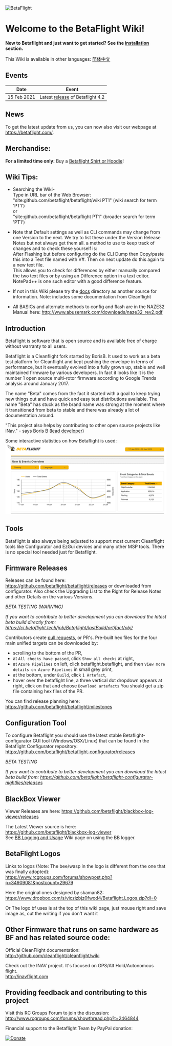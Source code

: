 ![BetaFlight](https://raw.githubusercontent.com/wiki/betaflight/betaflight/images/betaflight/bf_logo.png)
# Welcome to the BetaFlight Wiki!

**New to Betaflight and just want to get started? See the [installation](Installing-Betaflight) section.**

This Wiki is available in other languages: [简体中文](https://pitronic.gitbook.io/betaflight/)


## Events

| Date  | Event |
| - | - |
| 15 Feb 2021 | Latest [release](https://github.com/betaflight/betaflight/releases/latest) of Betaflight 4.2 |

## News

To get the latest update from us, you can now also visit our webpage at https://betaflight.com/.


## Merchandise:
**For a limited time only:** Buy a [Betaflight Shirt or Hoodie](Betaflight-merchandise)!


## Wiki Tips:   
- Searching the Wiki-  
Type in URL bar of the Web Browser:   
"site:github.com/betaflight/betaflight/wiki PT1" (wiki search for term 'PT1')  
or   
"site:github.com/betaflight/betaflight PT1" (broader search for term 'PT1')   

-  Note that Default settings as well as CLI commands may change from one Version to the next. We try to list these under the Version Release Notes but not always get them all. a method to use to keep track of changes and to check these yourself is:    
After Flashing but before configuring do the CLI Dump then Copy/paste this into a Text file named with V#. Then on next update do this again to a new text file.  
This allows you to check for differences by either manually compared the two text files or by using an Difference option in a text editor.  NotePad++ is one such editor with a good difference feature.

- If not in this Wiki please try the [docs](https://github.com/betaflight/betaflight/tree/master/docs) directory as another source for information. Note: includes some documentation from Cleanflight

- All BASICs and alternate methods to config and flash are in the NAZE32 Manual here: http://www.abusemark.com/downloads/naze32_rev2.pdf  

## Introduction
Betaflight is software that is open source and is available free of charge without warranty to all users.

Betaflight is a Cleanflight fork started by BorisB. It used to work as a beta test platform for Cleanflight and kept pushing the envelope in terms of performance, but it eventually evolved into a fully grown up, stable and well maintained firmware by various developers. In fact it looks like it is the number 1 open source multi-rotor firmware according to Google Trends analysis around January 2017.

The name "Beta" comes from the fact it started with a goal to keep trying new things out and have quick and easy test distributions available. The name "Beta" has stuck as the brand name was strong at the moment where it transitioned from beta to stable and there was already a lot of documentation around.

"This project also helps by contributing to other open source projects like iNav." - says Boris B ([lead developer](http://www.youtube.com/user/bozic1982/featured))

Some interactive statistics on how Betaflight is used:
[![Betaflight Statistics](images/betaflight_statistics.jpg)](https://datastudio.google.com/s/kfHdPaVFYUU)


## Tools
Betaflight is also always being adjusted to support most current Cleanflight tools like Configurator and EzGui devices and many other MSP tools. There is no special tool needed just for Betaflight.

## Firmware Releases
Releases can be found here: https://github.com/betaflight/betaflight/releases or downloaded from configurator.
Also check the Upgrading List to the Right for Release Notes and other Details on the various Versions.

*BETA TESTING (WARNING)*

*If you want to contribute to better development you can download the latest beta build directly from:* *https://ci.betaflight.tech/job/Betaflight/lastBuild/artifact/obj/*

Contributors create [pull requests](https://github.com/betaflight/betaflight/pulls), or PR's.  Pre-built hex files for the four main unified targets can be downloaded by:
- scrolling to the bottom of the PR, 
- at `All checks have passed`, click `Show all checks` at right,
- at `Azure Pipelines` on left, click betaflight.betaflight, and then `View more details on Azure Pipelines` in small grey print,
- at the bottom, under `Build`, click `1 Artefact`,
- hover over the betaflight line, a three vertical dot dropdown appears at right, click on that and choose `Download artefacts`
You should get a zip file containing hex files of the PR.

You can find release planning here:   
https://github.com/betaflight/betaflight/milestones

## Configuration Tool
To configure Betaflight you should use the latest stable Betaflight-configurator GUI tool (Windows/OSX/Linux) that can be found in the Betaflight Configurator repository:  
https://github.com/betaflight/betaflight-configurator/releases

*BETA TESTING*

*If you want to contribute to better development you can download the latest beta build from:*
*https://github.com/betaflight/betaflight-configurator-nightlies/releases*

## BlackBox Viewer
Viewer Releases are here:
https://github.com/betaflight/blackbox-log-viewer/releases

The Latest Viewer source is here:   
https://github.com/betaflight/blackbox-log-viewer  
See [BB Logging and Usage](Black-Box-logging-and-usage) Wiki page on using the BB logger. 

## BetaFlight Logos
Links to logos (Note: The bee/wasp in the logo is different from the one that was finally adopted):  
https://www.rcgroups.com/forums/showpost.php?p=34909081&postcount=29679

Here the original ones designed by skaman82:  
https://www.dropbox.com/s/viczizbjz0fwod4/Betaflight.Logos.zip?dl=0

Or The logo bf uses is at the top of this wiki page, just mouse right and save image as, cut the writing if you don't want it 

## Other Firmware that runs on same hardware as BF and has related source code:   
Official CleanFlight documentation: http://github.com/cleanflight/cleanflight/wiki

Check out the INAV project. It's focused on GPS/Alt Hold/Autonomous flight.  
http://inavflight.com  

## Providing feedback and contributing to this project
Visit this RC Groups Forum to join the discussion: http://www.rcgroups.com/forums/showthread.php?t=2464844

Financial support to the Betaflight Team by PayPal donation:

[![Donate](https://www.paypalobjects.com/en_US/NL/i/btn/btn_donateCC_LG.gif)](https://paypal.me/betaflight)
